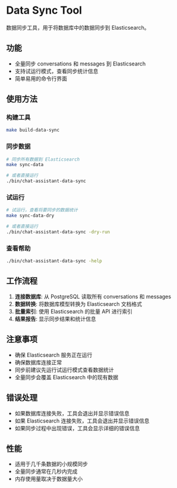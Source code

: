 # Data Sync Tool

数据同步工具，用于将数据库中的数据同步到 Elasticsearch。

## 功能

- 全量同步 conversations 和 messages 到 Elasticsearch
- 支持试运行模式，查看同步统计信息
- 简单易用的命令行界面

## 使用方法

### 构建工具

```bash
make build-data-sync
```

### 同步数据

```bash
# 同步所有数据到 Elasticsearch
make sync-data

# 或者直接运行
./bin/chat-assistant-data-sync
```

### 试运行

```bash
# 试运行，查看将要同步的数据统计
make sync-data-dry

# 或者直接运行
./bin/chat-assistant-data-sync -dry-run
```

### 查看帮助

```bash
./bin/chat-assistant-data-sync -help
```

## 工作流程

1. **连接数据库**: 从 PostgreSQL 读取所有 conversations 和 messages
2. **数据转换**: 将数据库模型转换为 Elasticsearch 文档格式
3. **批量索引**: 使用 Elasticsearch 的批量 API 进行索引
4. **结果报告**: 显示同步结果和统计信息

## 注意事项

- 确保 Elasticsearch 服务正在运行
- 确保数据库连接正常
- 同步前建议先运行试运行模式查看数据统计
- 全量同步会覆盖 Elasticsearch 中的现有数据

## 错误处理

- 如果数据库连接失败，工具会退出并显示错误信息
- 如果 Elasticsearch 连接失败，工具会退出并显示错误信息
- 如果同步过程中出现错误，工具会显示详细的错误信息

## 性能

- 适用于几千条数据的小规模同步
- 全量同步通常在几秒内完成
- 内存使用量取决于数据量大小
